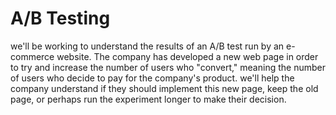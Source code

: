 # A/B Testing
we'll be working to understand the results of an A/B test run by an e-commerce website. The company has developed a new web page in order to try and increase the number of users who "convert," meaning the number of users who decide to pay for the company's product. we'll help the company understand if they should implement this new page, keep the old page, or perhaps run the experiment longer to make their decision.</br>
